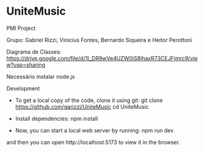 # UniteMusic
PMI Project

Grupo: Gabriel Rizzi, Vinicius Fontes, Bernardo Siqueira e Heitor Perottoni

Diagrama de Classes:
https://drive.google.com/file/d/1I_DR9wVe4UZW0iS8jhaxR73CEJFjmrc9/view?usp=sharing

Necessário instalar node.js

Development
- To get a local copy of the code, clone it using git:
git clone https://github.com/garizzi/UniteMusic
cd UniteMusic

- Install dependencies:
npm install

- Now, you can start a local web server by running:
npm run dev

and then you can open http://localhost:5173 to view it in the browser.
